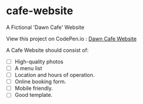 # cafe-website
A Fictional 'Dawn Cafe' Website

View this project on CodePen.io : [Dawn Cafe Website](https://codepen.io/safirangi/full/NWjEvpg)

A Cafe Website should consist of: 
- [ ] High-quality photos
- [ ] A menu list
- [ ] Location and hours of operation.
- [ ] Online booking form.
- [ ] Mobile friendly.
- [ ] Good template.
